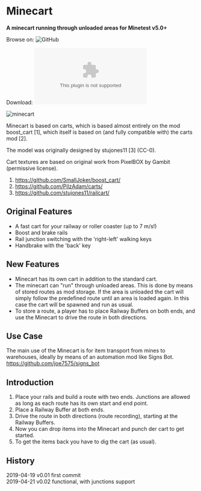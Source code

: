 Minecart
========

**A minecart running through unloaded areas for Minetest v5.0+**


Browse on: ![GitHub](https://github.com/joe7575/minecart)

Download: ![GitHub](https://github.com/joe7575/minecart/archive/master.zip)

![minecart](https://github.com/joe7575/minecart/blob/master/screenshot.png)


Minecart is based on carts, which is
based almost entirely on the mod boost_cart [1], which
itself is based on (and fully compatible with) the carts mod [2].

The model was originally designed by stujones11 [3] (CC-0).

Cart textures are based on original work from PixelBOX by Gambit (permissive
license).


1. https://github.com/SmallJoker/boost_cart/
2. https://github.com/PilzAdam/carts/
3. https://github.com/stujones11/railcart/


Original Features
-----------------
- A fast cart for your railway or roller coaster (up to 7 m/s!)
- Boost and brake rails
- Rail junction switching with the 'right-left' walking keys
- Handbrake with the 'back' key

New Features
------------
- Minecart has its own cart in addition to the standard cart.
- The minecart can "run" through unloaded areas. This is done by 
  means of stored routes as mod storage. If the area is unloaded
  the cart will simply follow the predefined route until an
  area is loaded again. In this case the cart will be spawned and
  run as usual.
- To store a route, a player has to place Railway Buffers on both ends,
  and use the Minecart to drive the route in both directions.

Use Case
--------
The main use of the Minecart is for item transport from mines to warehouses,
ideally by means of an automation mod like Signs Bot.
https://github.com/joe7575/signs_bot

Introduction
------------

1. Place your rails and build a route with two ends. Junctions are allowed as 
   long as each route has its own start and end point.
2. Place a Railway Buffer at both ends.
3. Drive the route in both directions (route recording), starting at the Railway Buffers.
4. Now you can drop items into the Minecart and punch der cart to get started.
5. To get the items back you have to dig the cart (as usual).

History
-------

2019-04-19  v0.01  first commit  
2019-04-21  v0.02  functional, with junctions support

